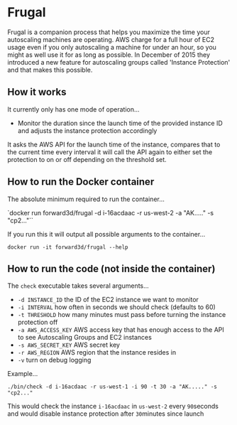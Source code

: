 # Frugal

Frugal is a companion process that helps you maximize the time your autoscaling machines are operating. AWS charge for a full hour of EC2 usage even if you only autoscaling a machine for under an hour, so you might as well use it for as long as possible. In December of 2015 they introduced a new feature for autoscaling groups called 'Instance Protection' and that makes this possible.

## How it works

It currently only has one mode of operation...

  * Monitor the duration since the launch time of the provided instance ID and adjusts the instance protection accordingly

It asks the AWS API for the launch time of the instance, compares that to the current time every interval it will call the API again to either set the protection to on or off depending on the threshold set.

## How to run the Docker container

The absolute minimum required to run the container...

`docker run forward3d/frugal -d i-16acdaac -r us-west-2 -a "AK....." -s "cp2..."``

If you run this it will output all possible arguments to the container...

`docker run -it forward3d/frugal --help`

## How to run the code (not inside the container)

The `check` executable takes several arguments...

* `-d INSTANCE_ID` the ID of the EC2 instance we want to monitor
* `-i INTERVAL` how often in seconds we should check (defaults to 60)
* `-t THRESHOLD` how many minutes must pass before turning the instance protection off
* `-a AWS_ACCESS_KEY` AWS access key that has enough access to the API to see Autoscaling Groups and EC2 instances
* `-s AWS_SECRET_KEY` AWS secret key
* `-r AWS_REGION` AWS region that the instance resides in
* `-v` turn on debug logging

Example...

`./bin/check -d i-16acdaac -r us-west-1 -i 90 -t 30 -a "AK....." -s "cp2..."`

This would check the instance `i-16acdaac` in `us-west-2` every `90`seconds and would disable instance protection after `30`minutes since launch
